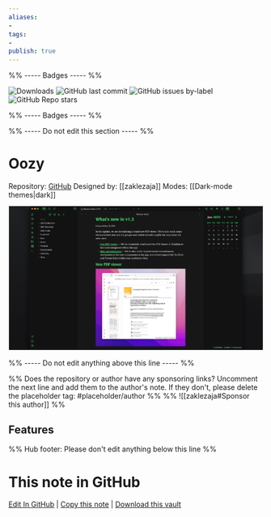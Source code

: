 ```yaml
---
aliases:
- 
tags: 
- 
publish: true
---
```


%% ----- Badges ----- %%

![Downloads](https://img.shields.io/badge/downloads-1284-573E7A?style=for-the-badge&logo=)
![GitHub last commit](https://img.shields.io/github/last-commit/zaklezaja/obsidian-oozy?color=573E7A&label=last%20update&logo=github&style=for-the-badge)
![GitHub issues by-label](https://img.shields.io/github/issues/zaklezaja/obsidian-oozy/help%20wanted?color=573E7A&logo=github&style=for-the-badge) 
![GitHub Repo stars](https://img.shields.io/github/stars/zaklezaja/obsidian-oozy?color=573E7A&logo=github&style=for-the-badge)

%% ----- Badges ----- %%

%% ----- Do not edit this section ----- %%

# Oozy

Repository: [GitHub](https://github.com/zaklezaja/obsidian-oozy)
Designed by: [[zaklezaja]]
Modes: [[Dark-mode themes|dark]]



![screenshot](https://github.com/zaklezaja/obsidian-oozy/raw/HEAD/preview-cover.png)

%% ----- Do not edit anything above this line ----- %% 

%% Does the repository or author have any sponsoring links? Uncomment the next line and add them to the author's note. If they don't, please delete the placeholder tag: #placeholder/author %%
%% ![[zaklezaja#Sponsor this author]] %%


## Features



%% Hub footer: Please don't edit anything below this line %%

# This note in GitHub

<span class="git-footer">[Edit In GitHub](https://github.dev/obsidian-community/obsidian-hub/blob/main/02%20-%20Community%20Expansions/02.05%20All%20Community%20Expansions/Themes/Oozy.md "git-hub-edit-note") | [Copy this note](https://raw.githubusercontent.com/obsidian-community/obsidian-hub/main/02%20-%20Community%20Expansions/02.05%20All%20Community%20Expansions/Themes/Oozy.md "git-hub-copy-note") | [Download this vault](https://github.com/obsidian-community/obsidian-hub/archive/refs/heads/main.zip "git-hub-download-vault") </span>

